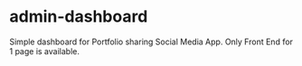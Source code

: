 # admin-dashboard
Simple dashboard for Portfolio sharing Social Media App. Only Front End for 1 page is available.
